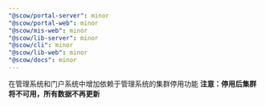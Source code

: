 ```yaml
---
"@scow/portal-server": minor
"@scow/portal-web": minor
"@scow/mis-web": minor
"@scow/lib-server": minor
"@scow/cli": minor
"@scow/lib-web": minor
"@scow/docs": minor
---
```


在管理系统和门户系统中增加依赖于管理系统的集群停用功能
**注意：停用后集群将不可用，所有数据不再更新**
